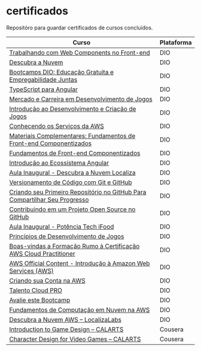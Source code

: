 # certificados
Repositóro para guardar certificados de cursos concluídos.

|Curso|Plataforma|
|----|----|
|[Trabalhando com Web Components no Front-end](https://github.com/luane-loureiro/certificados/blob/main/certificados-%20DIO/Trabalhando%20com%20Web%20Components%20no%20Front-end.pdf)|DIO|
|[Descubra a Nuvem](https://github.com/luane-loureiro/certificados/blob/main/certificados-%20DIO/Aula%20inalgural%20-%20descubra%20a%20nuvem%20localiza.pdf)|DIO|
|[Bootcamps DIO: Educação Gratuita e Empregabilidade Juntas](https://github.com/luane-loureiro/certificados/blob/main/certificados-%20DIO/bootcamp%20DIO%3B%20educa%C3%A7%C3%A3o%20e%20empregabilidade.pdf)|DIO|
|[TypeScript para Angular](https://github.com/luane-loureiro/certificados/blob/main/certificados-%20DIO/typescript%20para%20angular.pdf)|DIO|
|[Mercado e Carreira em Desenvolvimento de Jogos](https://github.com/luane-loureiro/certificados/blob/main/certificados-%20DIO/mercado%20e%20carreira%20em%20desenvolvimento%20de%20jogos.pdf)|DIO|
|[Introdução ao Desenvolvimento e Criação de Jogos](https://github.com/luane-loureiro/certificados/blob/main/certificados-%20DIO/introdu%C3%A7%C3%A3o%20ao%20desenvolvimento%20e%20cria%C3%A7%C3%A3o%20de%20jogos.pdf)|DIO|
|[Conhecendo os Serviços da AWS](https://github.com/luane-loureiro/certificados/blob/main/certificados-%20DIO/conhecendo%20os%20servi%C3%A7os%20da%20AWS.pdf)|DIO|
|[Materiais Complementares: Fundamentos de Front-end Componentizados](https://github.com/luane-loureiro/certificados/blob/main/certificados-%20DIO/Materiais%20Complementares-%20Fundamentos%20de%20Front-end%20Componentizados.pdf)|DIO|
|[Fundamentos de Front-end Componentizados](https://github.com/luane-loureiro/certificados/blob/main/certificados-%20DIO/Fundamentos%20de%20Front-end%20Componentizados.pdf)|DIO|
|[Introdução ao Ecossistema Angular](https://github.com/luane-loureiro/certificados/blob/main/certificados-%20DIO/Introdu%C3%A7%C3%A3o%20ao%20Ecossistema%20Angular.pdf)|DIO|
|[Aula Inaugural - Descubra a Nuvem Localiza](https://github.com/luane-loureiro/certificados/blob/main/certificados-%20DIO/Aula%20inalgural%20-%20descubra%20a%20nuvem%20localiza.pdf)|DIO|
|[Versionamento de Código com Git e GitHub](https://github.com/luane-loureiro/certificados/blob/main/certificados-%20DIO/Versionamento%20de%20C%C3%B3digo%20com%20Git%20e%20GitHub.pdf)|DIO|
|[Criando seu Primeiro Repositório no GitHub Para Compartilhar Seu Progresso](https://github.com/luane-loureiro/certificados/blob/main/certificados-%20DIO/criando%20seu%20primeiro%20reposit%C3%B3rio.pdf)|DIO|
|[Contribuindo em um Projeto Open Source no GitHub](https://github.com/luane-loureiro/certificados/blob/main/certificados-%20DIO/Contribuindo%20em%20um%20Projeto%20Open%20Source%20no%20GitHub.pdf)|DIO|
|[Aula Inaugural - Potência Tech iFood](https://github.com/luane-loureiro/certificados/blob/main/certificados-%20DIO/Aula%20inalgural-%20potencia%20tech%20ifood.pdf)|DIO|
|[Princípios de Desenvolvimento de Jogos](https://github.com/luane-loureiro/certificados/blob/main/certificados-%20DIO/Princ%C3%ADpios%20de%20Desenvolvimento%20de%20Jogos.pdf)|DIO|
|[Boas-vindas a Formação Rumo à Certificação AWS Cloud Practitioner](https://github.com/luane-loureiro/certificados/blob/main/certificados-%20DIO/Boas-vindas%20a%20Forma%C3%A7%C3%A3o%20Rumo%20%C3%A0%20Certifica%C3%A7%C3%A3o%20AWS%20Cloud%20Practitioner.pdf)|DIO|
|[AWS Official Content - Introdução à Amazon Web Services (AWS)](https://github.com/luane-loureiro/certificados/blob/main/certificados-%20DIO/AWS%20Official%20Content%20-%20Introdu%C3%A7%C3%A3o%20%C3%A0%20Amazon%20Web%20Services%20(AWS).pdf)|DIO|
|[Criando sua Conta na AWS](https://github.com/luane-loureiro/certificados/blob/main/certificados-%20DIO/Criando%20sua%20Conta%20na%20AWS.pdf)|DIO|
|[Talento Cloud PRO](https://github.com/luane-loureiro/certificados/blob/main/certificados-%20DIO/Talendo%20Cloud%20PRO.pdf)|DIO|
|[Avalie este Bootcamp](https://github.com/luane-loureiro/certificados/blob/main/certificados-%20DIO/Avalie%20este%20bootcamp.pdf)|DIO|
|[Fundamentos de Computação em Nuvem na AWS](https://github.com/luane-loureiro/certificados/blob/main/certificados-%20DIO/Fundamentos%20de%20Computa%C3%A7%C3%A3o%20em%20Nuvem%20na%20AWS.pdf)|DIO|
|[Descubra a Nuvem AWS – LocalizaLabs](https://github.com/luane-loureiro/certificados/blob/main/certificados-%20DIO/Descubra%20a%20Nuvem%20AWS%20%E2%80%93%20LocalizaLabs.pdf)|DIO|
|[Introduction to Game Design – CALARTS](https://github.com/luane-loureiro/certificados/blob/main/Certificados%20-%20Cursera/Cursera%20-%20introdu%C3%A7%C3%A3o%20ao%20game%20design.pdf)|Cousera|
|[Character Design for Video Games – CALARTS](https://github.com/luane-loureiro/certificados/blob/main/Certificados%20-%20Cursera/Coursera%20-%20Character%20Design%20for%20Video%20Games.pdf)|Cousera|

